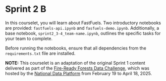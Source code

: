 # Sprint 2 B

In this courselet, you will learn about FastFuels. Two introductory notebooks are provided: `fastfuels-api.ipynb` and `fasfuels-demo.ipynb`. Additionally, a base notebook, `sprint2_3-4_team-name.ipynb`, outlines the specific tasks for your team to complete.

Before running the notebooks, ensure that all dependencies from the `requirements.txt` file are installed.

**NOTE:** This courselet is an adaptation of the original Sprint 1 content delivered as part of the [Fire-Ready Forests Data Challenge](https://nationaldataplatform.org/educationhub/datachallenge/learner/1b1cbc30-8477-4cb9-b8a9-c0769999c7d1), which was hosted by the [National Data Platform](https://nationaldataplatform.org/) from February 19 to April 18, 2025. 

